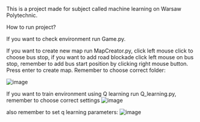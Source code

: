 This is a project made for subject called machine learning on Warsaw Polytechnic.

How to run project?

If you want to check environment run Game.py.

If you want to create new map run MapCreator.py, click left mouse click to choose bus stop, if you want to add road blockade click left mouse on bus stop, 
remember to add bus start position by clicking right mouse button. Press enter to create map. Remember to choose correct folder:

![image](https://github.com/tomaszewski525/UMA/assets/75726290/ce281d7b-f4ef-43c7-be3e-98d0c3c6b949)

If you want to train environment using Q learning run Q_learning.py, remember to choose correct settings
![image](https://github.com/tomaszewski525/UMA/assets/75726290/b9e16ddb-0550-4cec-80f5-c35fccaf22c7)

also remember to set q learning parameters:
![image](https://github.com/tomaszewski525/UMA/assets/75726290/5a41d307-5ec8-4332-b87b-c4d01a0d5df1)
